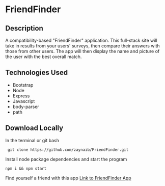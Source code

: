 # FriendFinder

## Description

A compatibility-based "FriendFinder" application.
This full-stack site will take in results from your users' surveys, then compare their answers with those from other users.
The app will then display the name and picture of the user with the best overall match. 

## Technologies Used

* Bootstrap
* Node
* Express
* Javascript
* body-parser
* path

## Download Locally


In the terminal or git bash

```
 git clone https://github.com/zaynaib/FriendFinder.git

```

Install node package dependencies and start the program 

```
npm i && npm start
```

Find yourself a friend with this app [Link to FriendFinder App](https://dry-garden-14114.herokuapp.com/)
